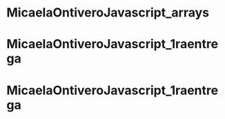 # MicaelaOntiveroJavascript_arrays
# MicaelaOntiveroJavascript_1raentrega
# MicaelaOntiveroJavascript_1raentrega
